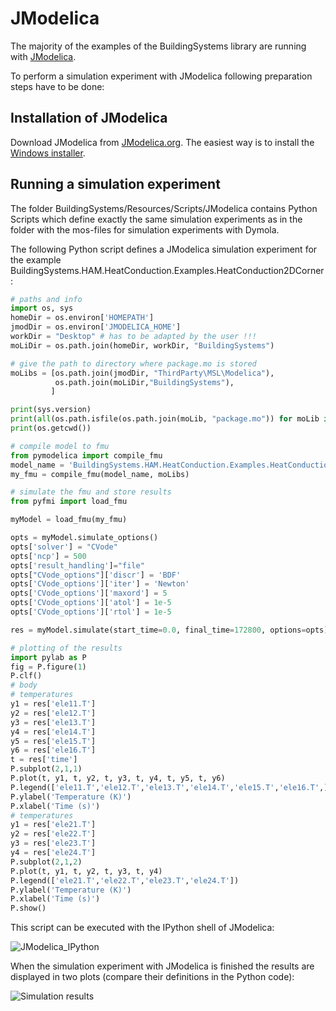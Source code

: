 JModelica
=========

The majority of the examples of the BuildingSystems library are running with [JModelica](https://jmodelica.org/).

To perform a simulation experiment with JModelica following preparation steps have to be done:

## Installation of JModelica
Download JModelica from [JModelica.org](https://jmodelica.org).
The easiest way is to install the [Windows installer](https://jmodelica.org/downloads/JModelica.org-2.2.exe).

## Running a simulation experiment
The folder BuildingSystems/Resources/Scripts/JModelica contains Python Scripts
which define exactly the same simulation experiments as in the folder with the
mos-files for simulation experiments with Dymola.

The following Python script defines a JModelica simulation experiment for the example BuildingSystems.HAM.HeatConduction.Examples.HeatConduction2DCorner:

```python
# paths and info
import os, sys
homeDir = os.environ['HOMEPATH']
jmodDir = os.environ['JMODELICA_HOME']
workDir = "Desktop" # has to be adapted by the user !!!
moLiDir = os.path.join(homeDir, workDir, "BuildingSystems")

# give the path to directory where package.mo is stored
moLibs = [os.path.join(jmodDir, "ThirdParty\MSL\Modelica"),
		  os.path.join(moLiDir,"BuildingSystems"),
         ]

print(sys.version)
print(all(os.path.isfile(os.path.join(moLib, "package.mo")) for moLib in moLibs))
print(os.getcwd())

# compile model to fmu
from pymodelica import compile_fmu
model_name = 'BuildingSystems.HAM.HeatConduction.Examples.HeatConduction2DCorner'
my_fmu = compile_fmu(model_name, moLibs)

# simulate the fmu and store results
from pyfmi import load_fmu

myModel = load_fmu(my_fmu)

opts = myModel.simulate_options()
opts['solver'] = "CVode"
opts['ncp'] = 500
opts['result_handling']="file"
opts["CVode_options"]['discr'] = 'BDF'
opts['CVode_options']['iter'] = 'Newton'
opts['CVode_options']['maxord'] = 5
opts['CVode_options']['atol'] = 1e-5
opts['CVode_options']['rtol'] = 1e-5

res = myModel.simulate(start_time=0.0, final_time=172800, options=opts)

# plotting of the results
import pylab as P
fig = P.figure(1)
P.clf()
# body
# temperatures
y1 = res['ele11.T']
y2 = res['ele12.T']
y3 = res['ele13.T']
y4 = res['ele14.T']
y5 = res['ele15.T']
y6 = res['ele16.T']
t = res['time']
P.subplot(2,1,1)
P.plot(t, y1, t, y2, t, y3, t, y4, t, y5, t, y6)
P.legend(['ele11.T','ele12.T','ele13.T','ele14.T','ele15.T','ele16.T',])
P.ylabel('Temperature (K)')
P.xlabel('Time (s)')
# temperatures
y1 = res['ele21.T']
y2 = res['ele22.T']
y3 = res['ele23.T']
y4 = res['ele24.T']
P.subplot(2,1,2)
P.plot(t, y1, t, y2, t, y3, t, y4)
P.legend(['ele21.T','ele22.T','ele23.T','ele24.T'])
P.ylabel('Temperature (K)')
P.xlabel('Time (s)')
P.show()
```
This script can be executed with the IPython shell of JModelica:

![JModelica_IPython](https://github.com/UdK-VPT/BuildingSystems/blob/master/BuildingSystems/Resources/Images/Resources/Scripts/JModelica/JModelica_IPython.png)

When the simulation experiment with JModelica is finished the results are displayed in two plots (compare their definitions in the Python code):

![Simulation results](https://github.com/UdK-VPT/BuildingSystems/blob/master/BuildingSystems/Resources/Images/Resources/Scripts/JModelica/HeatConduction2DCorner.png)

